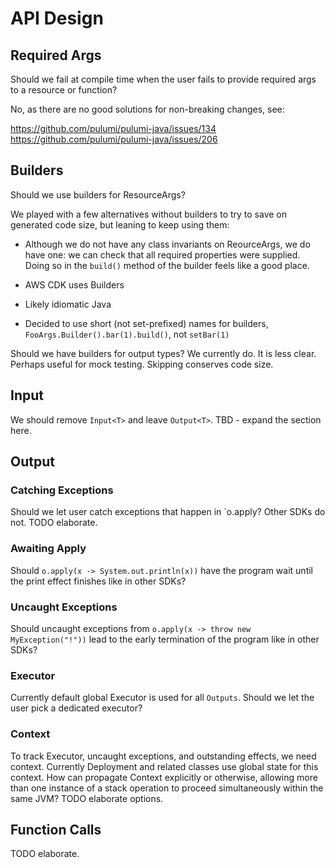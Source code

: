 # API Design

## Required Args

Should we fail at compile time when the user fails to provide required
args to a resource or function?

No, as there are no good solutions for non-breaking changes, see:

https://github.com/pulumi/pulumi-java/issues/134
https://github.com/pulumi/pulumi-java/issues/206

## Builders

Should we use builders for ResourceArgs?

We played with a few alternatives without builders to try to save on
generated code size, but leaning to keep using them:

- Although we do not have any class invariants on ReourceArgs, we do
  have one: we can check that all required properties were supplied.
  Doing so in the `build()` method of the builder feels like a good
  place.

- AWS CDK uses Builders

- Likely idiomatic Java

- Decided to use short (not set-prefixed) names for builders,
  `FooArgs.Builder().bar(1).build()`, not `setBar(1)`

Should we have builders for output types? We currently do. It is less
clear. Perhaps useful for mock testing. Skipping conserves code size.

## Input

We should remove `Input<T>` and leave `Output<T>`. TBD - expand the
section here.

## Output

### Catching Exceptions

Should we let user catch exceptions that happen in `o.apply? Other
SDKs do not. TODO elaborate.

### Awaiting Apply

Should `o.apply(x -> System.out.println(x))` have the program wait
until the print effect finishes like in other SDKs?

### Uncaught Exceptions

Should uncaught exceptions from `o.apply(x -> throw new
MyException("!"))` lead to the early termination of the program like
in other SDKs?

### Executor

Currently default global Executor is used for all `Outputs`. Should we
let the user pick a dedicated executor?

### Context

To track Executor, uncaught exceptions, and outstanding effects, we
need context. Currently Deployment and related classes use global
state for this context. How can propagate Context explicitly or
otherwise, allowing more than one instance of a stack operation to
proceed simultaneously within the same JVM? TODO elaborate options.


## Function Calls

TODO elaborate.
